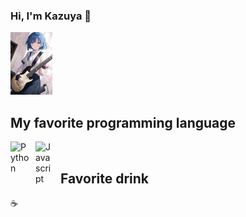 ### Hi, I'm Kazuya 👋

<!--
**Kazuya-X/Kazuya-X** is a ✨ _special_ ✨ repository because its `README.md` (this file) appears on your GitHub profile.

Here are some ideas to get you started:

- 🔭 I’m currently working on ...
- 🌱 I’m currently learning ...
- 👯 I’m looking to collaborate on ...
- 🤔 I’m looking for help with ...
- 💬 Ask me about ...
- 📫 How to reach me: ...
- 😄 Pronouns: ...
- ⚡ Fun fact: ...
-->
<code><img height="100" src="FB_IMG_1708869169639.jpg"/>
</code>
## My favorite programming language

<img align="left" alt="Python" width="30px" src="https://upload.wikimedia.org/wikipedia/commons/thumb/c/c3/Python-logo-notext.svg/110px-Python-logo-notext.svg.png?20100317150552" style="padding-right:10px;">
<img align="left" alt="Javascript" width="30" src="https://upload.wikimedia.org/wikipedia/commons/9/99/Unofficial_JavaScript_logo_2.svg" style="padding-right:10px;"/>
<br/>


## Favorite drink 
☕
